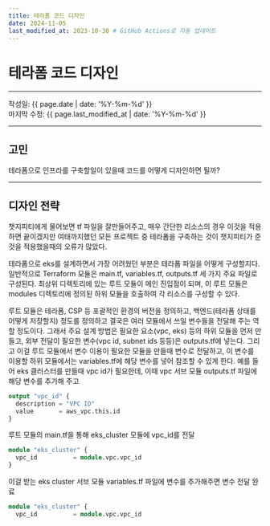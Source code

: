 ```yaml
---
title: 테라폼 코드 디자인
date: 2024-11-05
last_modified_at: 2023-10-30 # GitHub Actions로 자동 업데이트
---
```


# 테라폼 코드 디자인

---

작성일: {{ page.date | date: '%Y-%m-%d' }}  
마지막 수정: {{ page.last_modified_at | date: '%Y-%m-%d' }}

---

## 고민

테라폼으로 인프라를 구축할일이 있을때 코드를 어떻게 디자인하면 될까?

---

## 디자인 전략

챗지피티에게 물어보면 tf 파일을 잘만들어주고, 매우 간단한 리소스의 경우 이것을 적용하면 끝이겠지만
여태까지했던 모든 프로젝트 중 테라폼을 구축하는 것이 챗지피티가 준 것을 적용했을때의 오류가 많았다.

테라폼으로 eks를 설계하면서 가장 어려웠던 부분은 테라폼 파일을 어떻게 구성할지다.
일반적으로 Terraform 모듈은 main.tf, variables.tf, outputs.tf 세 가지 주요 파일로 구성된다.
 최상위 디렉토리에 있는 루트 모듈이 메인 진입점이 되며, 이 루트 모듈은 modules 디렉토리에 정의된 하위 모듈을 호출하여 각 리소스를 구성할 수 있다.

루트 모듈은 테라폼, CSP 등 포괄적인 환경의 버전을 정의하고, 백엔드(테라폼 상태를 어떻게 저장할지) 정도를 정의하고
결국은 여러 모듈에서 쓰일 변수들을 전달해 주는 역할 정도이다.
그래서 주요 설계 방법은 필요한 요소(vpc, eks) 등의 하위 모듈을 먼저 만들고, 외부 전달이 필요한 변수(vpc id, subnet ids 등등)은 outputs.tf에 넣는다.
그리고 이걸 루트 모듈에서 변수 이용이 필요한 모듈을 만들때 변수로 전달하고, 이 변수를 이용할 하위 모듈에서는 variables.tf에 해당 변수를 넣어 참조할 수 있게 한다. 예를 들어 eks 클러스터를 만들때 vpc id가 필요한데, 이때 vpc 서브 모듈 outputs.tf 파일에 해당 변수를 추가해 주고

```tf
output "vpc_id" {
  description = "VPC ID"
  value       = aws_vpc.this.id
}
```

루트 모듈의 main.tf을 통해 eks_cluster 모듈에 vpc_id를 전달
```tf
module "eks_cluster" {
  vpc_id          = module.vpc.vpc_id
}
```

이걸 받는 eks cluster 서브 모듈 variables.tf 파일에 변수를 추가해주면 변수 전달 완료
```tf
module "eks_cluster" {
  vpc_id          = module.vpc.vpc_id
```